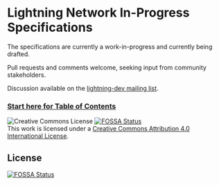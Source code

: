 # Lightning Network In-Progress Specifications

The specifications are currently a work-in-progress and currently being
drafted.

Pull requests and comments welcome, seeking input from community stakeholders.

Discussion available on the [lightning-dev mailing list](https://lists.linuxfoundation.org/mailman/listinfo/lightning-dev).

### [Start here for Table of Contents](00-introduction.md)

![Creative Commons License](https://i.creativecommons.org/l/by/4.0/88x31.png "License CC-BY")
[![FOSSA Status](https://app.fossa.com/api/projects/git%2Bgithub.com%2FPinkDiamond1%2Flightning-rfc.svg?type=shield)](https://app.fossa.com/projects/git%2Bgithub.com%2FPinkDiamond1%2Flightning-rfc?ref=badge_shield)
<br>
This work is licensed under a [Creative Commons Attribution 4.0 International License](http://creativecommons.org/licenses/by/4.0/).

## License

[![FOSSA Status](https://app.fossa.com/api/projects/git%2Bgithub.com%2FPinkDiamond1%2Flightning-rfc.svg?type=large)](https://app.fossa.com/projects/git%2Bgithub.com%2FPinkDiamond1%2Flightning-rfc?ref=badge_large)
